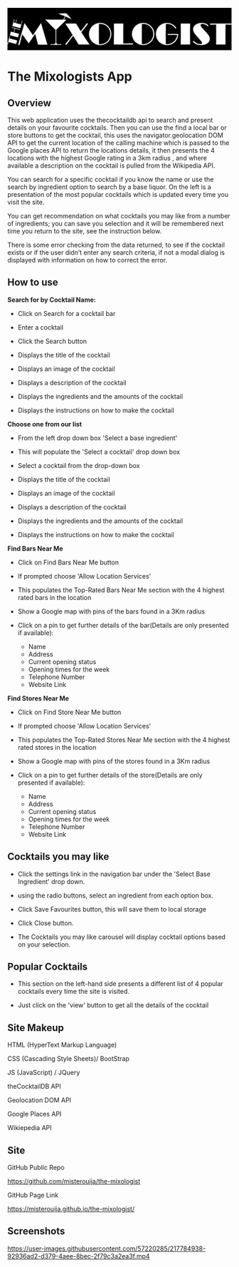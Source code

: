 ![The Mixologist](./assets/images/logo.jpg)

# The Mixologists App

## Overview
This web application uses the thecocktaildb api to search and present details on your favourite cocktails. Then you can use the find a local bar or store buttons to get the cocktail, this uses the navigator.geolocation DOM API to get the current location of the calling machine which is passed to the Google places API to return the locations details, it then presents the 4 locations with the highest Google rating in a 3km radius , and where available a description on the cocktail is pulled from the Wikipedia API.

You can search for a specific cocktail if you know the name or use the search by ingredient option to search by a base liquor. On the left is a presentation of the most popular cocktails which is updated every time you visit the site.

You can get recommendation on what cocktails you may like from a number of ingredients; you can save you selection and it will be remembered next time you return to the site, see the instruction below.

There is some error checking from the data returned, to see if the cocktail exists or if the user didn’t enter any search criteria, if not a modal dialog is displayed with information on how to correct the error.

## How to use
**Search for by Cocktail Name:**

- Click on Search for a cocktail bar

- Enter a cocktail

- Click the Search button

- Displays the title of the cocktail

- Displays an image of the cocktail

- Displays a description of the cocktail

- Displays the ingredients and the amounts of the cocktail

- Displays the instructions on how to make the cocktail

**Choose one from our list**

- From the left drop down box 'Select a base ingredient'

- This will populate the 'Select a cocktail' drop down box

- Select a cocktail from the drop-down box

- Displays the title of the cocktail

- Displays an image of the cocktail

- Displays a description of the cocktail

- Displays the ingredients and the amounts of the cocktail

- Displays the instructions on how to make the cocktail

**Find Bars Near Me**

- Click on Find Bars Near Me button

- If prompted choose 'Allow Location Services'

- This populates the Top-Rated Bars Near Me section with the 4 highest rated bars in the location

- Show a Google map with pins of the bars found in a 3Km radius

- Click on a pin to get further details of the bar(Details are only presented if available):
    - Name
    - Address
    - Current opening status
    - Opening times for the week
    - Telephone Number
    - Website Link

**Find Stores Near Me**

- Click on Find Store Near Me button

- If prompted choose 'Allow Location Services'

- This populates the Top-Rated Stores Near Me section with the 4 highest rated stores in the location

- Show a Google map with pins of the stores found in a 3Km radius

- Click on a pin to get further details of the store(Details are only presented if available):
    - Name
    - Address
    - Current opening status
    - Opening times for the week
    - Telephone Number
    - Website Link

## Cocktails you may like

- Click the settings link in the navigation bar under the 'Select Base Ingredient' drop down.

- using the radio buttons, select an ingredient from each option box.

- Click Save Favourites button, this will save them to local storage

- Click Close button.

- The Cocktails you may like carousel will display cocktail options based on your selection.

## Popular Cocktails

- This section on the left-hand side presents a different list of 4 popular cocktails every time the site is visited.

- Just click on the 'view' button to get all the details of the cocktail

## Site Makeup

HTML (HyperText Markup Language)

CSS (Cascading Style Sheets)/ BootStrap

JS (JavaScript) / JQuery

theCocktailDB API

Geolocation DOM API

Google Places API

Wikiepedia API

## Site
GitHub Public Repo

https://github.com/misterouija/the-mixologist

GitHub Page Link

https://misterouija.github.io/the-mixologist/

## Screenshots
https://user-images.githubusercontent.com/57220285/217784938-92936ad2-d379-4aee-8bec-2f79c3a2ea3f.mp4


